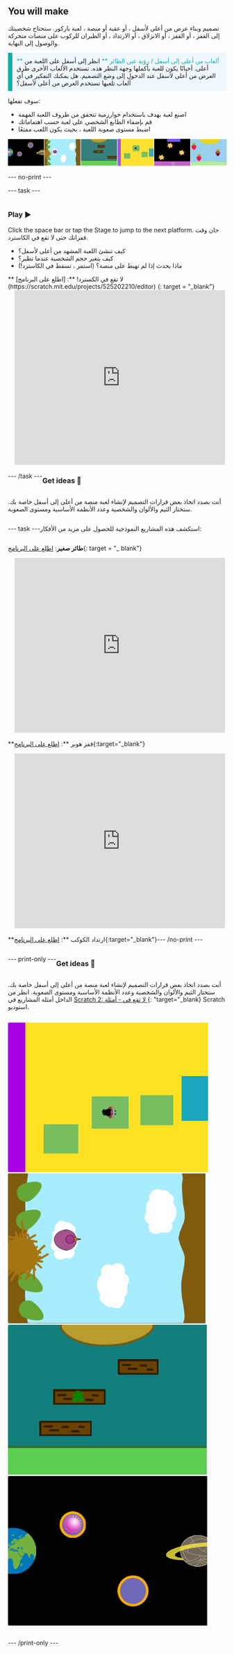 ## You will make

تصميم وبناء عرض من أعلى لأسفل ، أو عقبة أو منصة ، لعبة باركور. ستحتاج شخصيتك إلى القفز ، أو القفز ، أو الانزلاق ، أو الارتداد ، أو الطيران للركوب على منصات متحركة والوصول إلى النهاية.

<p style="border-left: solid; border-width:10px; border-color: #0faeb0; background-color: aliceblue; padding: 10px;">
<span style="color: #0faeb0">** ألعاب من أعلى إلى أسفل / رؤية عين الطائر **</span> انظر إلى أسفل على اللعبة من أعلى. أحيانًا يكون للعبة بأكملها وجهة النظر هذه. تستخدم الألعاب الأخرى طرق العرض من أعلى لأسفل عند الدخول إلى وضع التصميم. هل يمكنك التفكير في أي ألعاب تلعبها تستخدم العرض من أعلى لأسفل؟ 
</p>

سوف تفعلها:
+ اصنع لعبة بهدف باستخدام خوارزمية تتحقق من ظروف اللعبة المهمة
+ قم بإضفاء الطابع الشخصي على لعبة حسب اهتماماتك
+ اضبط مستوى صعوبة اللعبة ، بحيث يكون اللعب ممتعًا

![](images/example-strip.png)

--- no-print ---

--- task ---

<div style="display: flex; flex-wrap: wrap">
<div style="flex-basis: 175px; flex-grow: 1">  

### Play ▶️ 

Click the space bar or tap the Stage to jump to the next platform. حان وقت قفزاتك حتى لا تقع في الكاسترد.

+ كيف تنشئ اللعبة المشهد من أعلى لأسفل؟ 
+ كيف يتغير حجم الشخصية عندما تطير؟ 
+ ماذا يحدث إذا لم تهبط على منصة؟ (استمر ، تسقط في الكاسترد!)

</div>

<div>
** لا تقع في الكسترد! **: [اطلع على البرنامج] (https://scratch.mit.edu/projects/525202210/editor) {: target = "_blank"}
<div class="scratch-preview" style="margin-left: 15px;">
  <iframe allowtransparency="true" width="485" height="402" src="https://scratch.mit.edu/projects/embed/525202210/?autostart=false" frameborder="0"></iframe>
</div>

</div>

--- /task ---

### Get ideas 💭

أنت بصدد اتخاذ بعض قرارات التصميم لإنشاء لعبة منصة من أعلى إلى أسفل خاصة بك. ستختار الثيم والألوان والشخصية وعدد الأنظمة الأساسية ومستوى الصعوبة.

--- task ---

استكشف هذه المشاريع النموذجية للحصول على مزيد من الأفكار:

**طائر صغير**: [اطلع على البرنامج](https://scratch.mit.edu/projects/525236983/editor){: target = "_ blank"}
<div class="scratch-preview" style="margin-left: 15px;">
  <iframe allowtransparency="true" width="485" height="402" src="https://scratch.mit.edu/projects/embed/525236983/?autostart=false" frameborder="0"></iframe>
</div>

**قفز هوبر **: [اطلع على البرنامج](https://scratch.mit.edu/projects/525236345/editor){:target="_blank"}
<div class="scratch-preview" style="margin-left: 15px;">
  <iframe allowtransparency="true" width="485" height="402" src="https://scratch.mit.edu/projects/embed/525236345/?autostart=false" frameborder="0"></iframe>
</div>

**ارتداد الكوكب **: [اطلع على البرنامج](https://scratch.mit.edu/projects/525236603/editor){:target="_blank"}

--- /no-print ---

--- print-only ---

### Get ideas 💭

أنت بصدد اتخاذ بعض قرارات التصميم لإنشاء لعبة منصة من أعلى إلى أسفل خاصة بك. ستختار الثيم والألوان والشخصية وعدد الأنظمة الأساسية ومستوى الصعوبة. انظر من الداخل أمثلة المشاريع في [ Scratch 2: لا تقع في - أمثلة ](https://scratch.mit.edu/studios/29599110/) {: "target="_blank} Scratch استوديو.

![المرحلة من مشروع "لا تقع في الكاسترد".](images/custard.png) ![المرحلة من مشروع "الطائر الصغير".](images/bird.png) ![المرحلة من مشروع "قفز هوبر".](images/frog.png) ![المرحلة من مشروع "كوكب ترتد".](images/space.png)

--- /print-only ---

 
